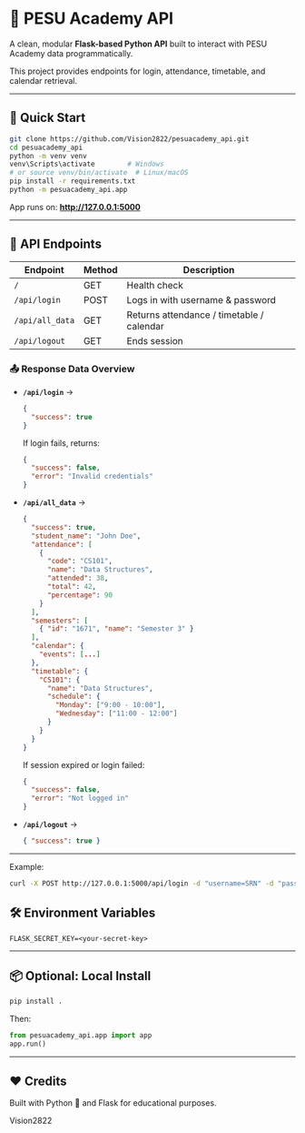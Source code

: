 # 🧩 PESU Academy API

A clean, modular **Flask-based Python API** built to interact with PESU Academy data programmatically.

This project provides endpoints for login, attendance, timetable, and calendar retrieval.

---

## 🚀 Quick Start

```bash
git clone https://github.com/Vision2822/pesuacademy_api.git
cd pesuacademy_api
python -m venv venv
venv\Scripts\activate        # Windows
# or source venv/bin/activate  # Linux/macOS
pip install -r requirements.txt
python -m pesuacademy_api.app
```
App runs on: **http://127.0.0.1:5000**

---

## 🧠 API Endpoints

| Endpoint | Method | Description |
|-----------|---------|-------------|
| `/` | GET | Health check |
| `/api/login` | POST | Logs in with username & password |
| `/api/all_data` | GET | Returns attendance / timetable / calendar |
| `/api/logout` | GET | Ends session |

### 📤 Response Data Overview

- **`/api/login`** →  
  ```json
  {
    "success": true
  }
  ```
  If login fails, returns:
  ```json
  {
    "success": false,
    "error": "Invalid credentials"
  }
  ```

- **`/api/all_data`** →  
  ```json
  {
    "success": true,
    "student_name": "John Doe",
    "attendance": [
      {
        "code": "CS101",
        "name": "Data Structures",
        "attended": 38,
        "total": 42,
        "percentage": 90
      }
    ],
    "semesters": [
      { "id": "1671", "name": "Semester 3" }
    ],
    "calendar": {
      "events": [...]
    },
    "timetable": {
      "CS101": {
        "name": "Data Structures",
        "schedule": {
          "Monday": ["9:00 - 10:00"],
          "Wednesday": ["11:00 - 12:00"]
        }
      }
    }
  }
  ```
  If session expired or login failed:
  ```json
  {
    "success": false,
    "error": "Not logged in"
  }
  ```

- **`/api/logout`** →  
  ```json
  { "success": true }
  ```

---

Example:
```bash
curl -X POST http://127.0.0.1:5000/api/login -d "username=SRN" -d "password=PASS"
```


## 🛠 Environment Variables
`FLASK_SECRET_KEY=<your-secret-key>`

---

## 📦 Optional: Local Install
```bash
pip install .
```
Then:
```python
from pesuacademy_api.app import app
app.run()
```

---

## ❤️ Credits
Built with Python 🐍 and Flask for educational purposes.

Vision2822

